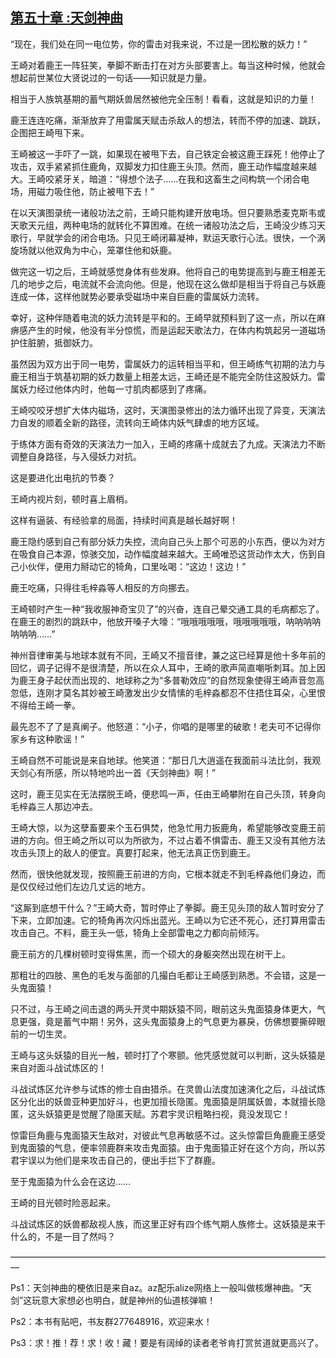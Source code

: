 ## [第五十章 :天剑神曲](https://www.xxbiquge.com/11_11207/5463473.html)


  “现在，我们处在同一电位势，你的雷击对我来说，不过是一团松散的妖力！”

  王崎对着鹿王一阵狂笑，拳脚不断击打在对方头部要害上。每当这种时候，他就会想起前世某位大贤说过的一句话——知识就是力量。

  相当于人族筑基期的蓄气期妖兽居然被他完全压制！看看，这就是知识的力量！

  鹿王连连吃痛，渐渐放弃了用雷属天赋击杀敌人的想法，转而不停的加速、跳跃，企图把王崎甩下来。

  王崎被这一手吓了一跳，如果现在被甩下去，自己铁定会被这鹿王踩死！他停止了攻击，双手紧紧抓住鹿角，双脚发力扣住鹿王头顶。然而，鹿王动作幅度越来越大。王崎咬紧牙关，暗道：“得想个法子……在我和这畜生之间构筑一个闭合电场，用磁力吸住他，防止被甩下去！”

  在以天演图录统一诸般功法之前，王崎只能构建开放电场。但只要熟悉麦克斯韦或天歌天元组，两种电场的就转化不算困难。在统一诸般功法之后，王崎没少练习天歌行，早就学会的闭合电场。只见王崎闭幕凝神，默运天歌行心法。很快，一个涡旋场就以他双角为中心，笼罩住他和妖鹿。

  做完这一切之后，王崎就感觉身体有些发麻。他将自己的电势提高到与鹿王相差无几的地步之后，电流就不会流向他。但是，他现在这么做却是相当于将自己与妖鹿连成一体，这样他就势必要承受磁场中来自巨鹿的雷属妖力流转。

  幸好，这种伴随着电流的妖力流转是平和的。王崎早就预料到了这一点，所以在麻痹感产生的时候，他没有半分惊慌，而是运起天歌法力，在体内构筑起另一道磁场护住脏腑，抵御妖力。

  虽然因为双方出于同一电势，雷属妖力的运转相当平和，但王崎练气初期的法力与鹿王相当于筑基初期的妖力数量上相差太远，王崎还是不能完全防住这股妖力。雷属妖力经过他体内时，他每一寸肌肉都感到了疼痛。

  王崎咬咬牙想扩大体内磁场，这时，天演图录修出的法力循环出现了异变，天演法力自发的顺着全新的路径，流转向王崎体内妖气肆虐的地方区域。

  于练体方面有奇效的天演法力一加入，王崎的疼痛十成就去了九成。天演法力不断调整自身路径，与入侵妖力对抗。

  这是要进化出电抗的节奏？

  王崎内视片刻，顿时喜上眉梢。

  这样有逼装、有经验拿的局面，持续时间真是越长越好啊！

  鹿王隐约感到自己有部分妖力失控，流向自己头上那个可恶的小东西，便以为对方在吸食自己本源，惊骇交加，动作幅度越来越大。王崎唯恐这货动作太大，伤到自己小伙伴，便用力掰动它的犄角，口里吆喝：“这边！这边！”

  鹿王吃痛，只得往毛梓淼等人相反的方向挪去。

  王崎顿时产生一种“我收服神奇宝贝了”的兴奋，连自己晕交通工具的毛病都忘了。在鹿王的剧烈的跳跃中，他放开嗓子大嚎：“哦哦哦哦哦，哦哦哦哦哦，呐呐呐呐呐呐呐……”

  神州音律审美与地球本就有不同，王崎又不擅音律，兼之这已经算是他十多年前的回忆，调子记得不是很清楚，所以在众人耳中，王崎的歌声简直嘲哳刺耳。加上因为鹿王身子起伏而出现的、地球称之为“多普勒效应”的自然现象使得王崎声音忽高忽低，连刚才莫名其妙被王崎激发出少女情愫的毛梓淼都忍不住捂住耳朵，心里恨不得给王崎一拳。

  最先忍不了了是真阐子。他怒道：“小子，你唱的是哪里的破歌！老夫可不记得你家乡有这种歌谣！”

  王崎自然不可能说是来自地球。他笑道：“那日几大逍遥在我面前斗法比剑，我观天剑心有所感，所以特地吟出一首《天剑神曲》啊！”

  这时，鹿王见实在无法摆脱王崎，便悲鸣一声，任由王崎攀附在自己头顶，转身向毛梓淼三人那边冲去。

  王崎大惊，以为这孽畜要来个玉石俱焚，他急忙用力扳鹿角，希望能够改变鹿王前进的方向。但王崎之所以可以为所欲为，不过占着不惧雷击、鹿王又没有其他方法攻击头顶上的敌人的便宜。真要打起来，他无法真正伤到鹿王。

  然而，很快他就发现，按照鹿王前进的方向，它根本就走不到毛梓淼他们身边，而是仅仅经过他们左边几丈远的地方。

  “这厮到底想干什么？”王崎大奇，暂时停止了拳脚。鹿王见头顶的敌人暂时安分了下来，立即加速。它的犄角再次闪烁出蓝光。王崎以为它还不死心，还打算用雷击攻击自己。不料，鹿王头一低，犄角上全部雷电之力都向前倾泻。

  鹿王前方的几棵树顿时变得焦黑，而一个硕大的身躯突然出现在树干上。

  那粗壮的四肢、黑色的毛发与面部的几撮白毛都让王崎感到熟悉。不会错，这是一头鬼面猿！

  只不过，与王崎之间击退的两头开灵中期妖猿不同，眼前这头鬼面猿身体更大，气息更强，竟是蓄气中期！另外，这头鬼面猿身上的气息更为暴戾，仿佛想要撕碎眼前的一切生灵。

  王崎与这头妖猿的目光一触，顿时打了个寒颤。他凭感觉就可以判断，这头妖猿是来自对面斗战试炼区的！

  斗战试炼区允许参与试炼的修士自由猎杀。在灵兽山法度加速演化之后，斗战试炼区分化出的妖兽亚种更加好斗，也更加擅长隐匿。鬼面猿是阴属妖兽，本就擅长隐匿，这头妖猿更是觉醒了隐匿天赋。苏君宇灵识粗略扫视，竟没发现它！

  惊雷巨角鹿与鬼面猿天生敌对，对彼此气息再敏感不过。这头惊雷巨角鹿鹿王感受到鬼面猿的气息，便率领鹿群来攻击鬼面猿。由于鬼面猿正好在这个方向，所以苏君宇误以为他们是来攻击自己的，便出手拦下了群鹿。

  至于鬼面猿为什么会在这边……

  王崎的目光顿时险恶起来。

  斗战试炼区的妖兽都敌视人族，而这里正好有四个练气期人族修士。这妖猿是来干什么的，不是一目了然吗？

  —————————————————————————————————————

  Ps1：天剑神曲的梗依旧是来自az。az配乐alize网络上一般叫做核爆神曲。“天剑”这玩意大家想必也明白，就是神州的仙道核弹嘛！

  Ps2：本书有贴吧，书友群277648916，欢迎来水！

  Ps3：求！推！荐！求！收！藏！要是有阔绰的读者老爷肯打赏贫道就更高兴了。
